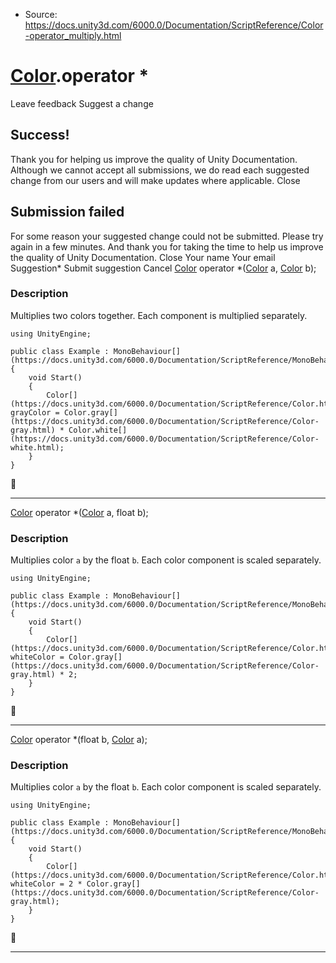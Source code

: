 * Source: https://docs.unity3d.com/6000.0/Documentation/ScriptReference/Color-operator_multiply.html

#  [Color](https://docs.unity3d.com/6000.0/Documentation/ScriptReference/Color.html).operator *
Leave feedback
Suggest a change
## Success!
Thank you for helping us improve the quality of Unity Documentation. Although we cannot accept all submissions, we do read each suggested change from our users and will make updates where applicable.
Close
## Submission failed
For some reason your suggested change could not be submitted. Please <a>try again</a> in a few minutes. And thank you for taking the time to help us improve the quality of Unity Documentation.
Close
Your name Your email Suggestion* Submit suggestion
Cancel
[Color](https://docs.unity3d.com/6000.0/Documentation/ScriptReference/Color.html) operator *([Color](https://docs.unity3d.com/6000.0/Documentation/ScriptReference/Color.html) a, [Color](https://docs.unity3d.com/6000.0/Documentation/ScriptReference/Color.html) b); 
### Description
Multiplies two colors together. Each component is multiplied separately.
```
using UnityEngine;  
  
public class Example : MonoBehaviour[](https://docs.unity3d.com/6000.0/Documentation/ScriptReference/MonoBehaviour.html)
{
    void Start()
    {
        Color[](https://docs.unity3d.com/6000.0/Documentation/ScriptReference/Color.html) grayColor = Color.gray[](https://docs.unity3d.com/6000.0/Documentation/ScriptReference/Color-gray.html) * Color.white[](https://docs.unity3d.com/6000.0/Documentation/ScriptReference/Color-white.html);
    }
}

```

* * *
[Color](https://docs.unity3d.com/6000.0/Documentation/ScriptReference/Color.html) operator *([Color](https://docs.unity3d.com/6000.0/Documentation/ScriptReference/Color.html) a, float b); 
### Description
Multiplies color `a` by the float `b`. Each color component is scaled separately.
```
using UnityEngine;  
  
public class Example : MonoBehaviour[](https://docs.unity3d.com/6000.0/Documentation/ScriptReference/MonoBehaviour.html)
{
    void Start()
    {
        Color[](https://docs.unity3d.com/6000.0/Documentation/ScriptReference/Color.html) whiteColor = Color.gray[](https://docs.unity3d.com/6000.0/Documentation/ScriptReference/Color-gray.html) * 2;
    }
}

```

* * *
[Color](https://docs.unity3d.com/6000.0/Documentation/ScriptReference/Color.html) operator *(float b, [Color](https://docs.unity3d.com/6000.0/Documentation/ScriptReference/Color.html) a); 
### Description
Multiplies color `a` by the float `b`. Each color component is scaled separately.
```
using UnityEngine;  
  
public class Example : MonoBehaviour[](https://docs.unity3d.com/6000.0/Documentation/ScriptReference/MonoBehaviour.html)
{
    void Start()
    {
        Color[](https://docs.unity3d.com/6000.0/Documentation/ScriptReference/Color.html) whiteColor = 2 * Color.gray[](https://docs.unity3d.com/6000.0/Documentation/ScriptReference/Color-gray.html);
    }
}

```

* * *
